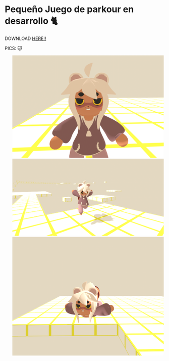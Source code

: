 
<h1>Pequeño Juego de parkour en desarrollo 🐈</h1>

DOWNLOAD <a href="https://drive.google.com/file/d/1Cb-_sl_fJpug_gzIKiM7Iayo8r6CBY3h/view?usp=sharing">HERE!!</a></h1>


PICS: 🐱

<ul>
<td><img src="/Fotos/Foto1.png"/></td>
<td><img src="/Fotos/Foto2.png" /></td>
<td><img src="/Fotos/Foto3.png" /></td>
</ul>
